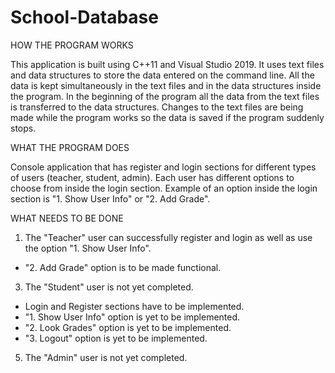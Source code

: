 # School-Database
HOW THE PROGRAM WORKS

This application is built using C++11 and Visual Studio 2019. It uses text files and data structures to store the data entered on the command line. All the data is kept simultaneously in the text files and in the data structures inside the program. In the beginning of the program all the data from the text files is transferred to the data structures. Changes to the text files are being made while the program works so the data is saved if the program suddenly stops.

WHAT THE PROGRAM DOES

Console application that has register and login sections for different types of users (teacher, student, admin). Each user has different options to choose from inside the login section. Example of an option inside the login section is "1. Show User Info" or "2. Add Grade". 

WHAT NEEDS TO BE DONE

1. The "Teacher" user can successfully register and login as well as use the option "1. Show User Info".
 - "2. Add Grade" option is to be made functional.

3. The "Student" user is not yet completed.
 - Login and Register sections have to be implemented.
 - "1. Show User Info" option is yet to be implemented.
 - "2. Look Grades" option is yet to be implemented.
 - "3. Logout" option is yet to be implemented.
 
5. The "Admin" user is not yet completed.

